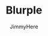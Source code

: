 ---
title: Blurple
author: JimmyHere
github: https://github.com/AltenGD/
description_markdown: >-
  This theme is for the third year anniversery of Discord!
download: https://github.com/JimmyHere/Blurple
demo: https://cdn.rawgit.com/JimmyHere/Blurple/master/Blurple.theme.css
support: https://github.com/JimmyHere/Blurple/issues
style: dark
tags:
images:
  - name: Blurple Preview
    image: /images/themes/Blurple_Preview.png
layout: product
ghcommentid: 8
---